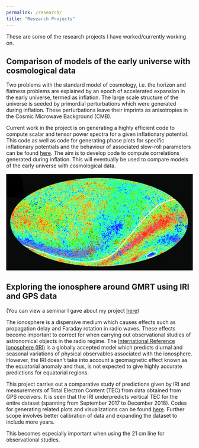 ```yaml
---
permalink: /research/
title: "Research Projects"
---
```


These are some of the research projects I have worked/currently working on. 

## Comparison of models of the early universe with cosmological data

Two problems with the standard model of cosmology, i.e. the horizon and flatness problems are explained by an epoch of accelerated expansion in the early universe, termed as inflation. The large scale structure of the universe is seeded by primordial perturbations which were generated during inflation. These perturbations leave their imprints as anisotropies in the Cosmic Microwave Background (CMB). 

Current work in the project is on generating a highly efficient code to compute scalar and tensor power spectra for a given inflationary potential. This code as well as code for generating phase plots for specific inflationary potentials and the behaviour of associated slow-roll parameters can be found [here](https://github.com/recaptcha-19/Cosmology). The aim is to develop code to compute correlations generated during inflation. This will eventually be used to compare models of the early universe with cosmological data. 

![image](cmb.png) 

## Exploring the ionosphere around GMRT using IRI and GPS data

(You can view a seminar I gave about my project [here](https://drive.google.com/file/d/1n7ZZx6AhRGx-d7pzENbgPz8VhksvBh0f/view?usp=sharing))
 
The ionosphere is a dispersive medium which causes effects such as propagation delay and Faraday rotation in radio waves. These effects become important to correct for when carrying out observational studies of astronomical objects in the radio regime. The [International Reference Ionosphere (IRI)](http://irimodel.org/) is a globally accepted model which predicts diurnal and seasonal variations of physical observables associated with the ionosphere. However, the IRI doesn't take into account a geomagnetic effect known as the equatorial anomaly and thus, is not expected to give highly accurate predictions for equatorial regions.

This project carries out a comparative study of predictions given by IRI and measurements of Total Electron Content (TEC) from data obtained from GPS receivers. It is seen that the IRI underpredicts vertical TEC for the entire dataset (spanning from September 2017 to December 2018). Codes for generating related plots and visualizations can be found [here](https://github.com/recaptcha-19/Ionospheric-structures). Further scope involves better calibration of data and expanding the dataset to include more years. 

This becomes especially important when using the 21 cm line for observational studies.  
